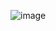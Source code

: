 ![image](https://github.com/ecjojo/ComfyUI-Templates/assets/48451938/94abf341-1338-4a60-a1bc-1845fc30de96)
